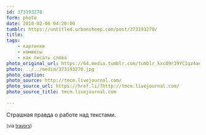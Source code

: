 ```yaml
---
id: 373193270
form: photo
date: 2010-02-06 04:20:00
tumblr: https://untitled.urbansheep.com/post/373193270/
title:
tags:
    - картинки
    - комиксы
    - как писать слова
photo_original_url: https://64.media.tumblr.com/tumblr_kxc89r39YC1qz4aeko1_500.jpg
photo: ../../media/373193270.jpg
photo_caption:
photo_source: http://tmcm.livejournal.com/
photo_source_url: https://href.li/?http://tmcm.livejournal.com/
photo_source_title: tmcm.livejournal.com

---
```


<p>Страшная правда о работе над текстами.</p>

<p><small>(via <a href="http://travors.com/post/371137876/too-much-coffee-man" class="tumblr_blog">travors</a>)</small></p>
